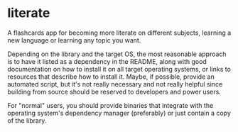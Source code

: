 # literate
A flashcards app for becoming more literate on different subjects, learning a new language or learning any topic you want.

Depending on the library and the target OS, the most reasonable approach is to have it listed as a dependency in the README, along with good documentation on how to install it on all target operating systems, or links to resources that describe how to install it. Maybe, if possible, provide an automated script, but it's not really necessary and not really helpful since building from source should be reserved to developers and power users.

For "normal" users, you should provide binaries that integrate with the operating system's dependency manager (preferably) or just contain a copy of the library.